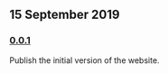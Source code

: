 ## 15 September 2019

### [0.0.1](https://github.com/artdecoweb/compiler.page/compare/v0.0.0...v0.0.1)

Publish the initial version of the website.